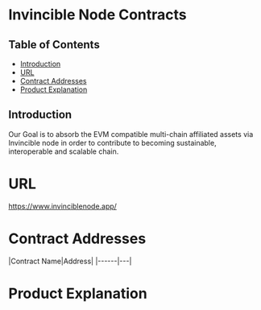 # Invincible Node Contracts

## Table of Contents

- [Introduction](#introduction)
- [URL](#url)
- [Contract Addresses](#contractAddresses)
- [Product Explanation](#productExplanation)

## Introduction

<a id="introduction"></a>
Our Goal is to absorb the EVM compatible multi-chain affiliated assets 
via Invincible node in order to contribute to becoming sustainable, interoperable and scalable chain.

# URL

<a id="url"></a>
https://www.invinciblenode.app/


# Contract Addresses

<a id="contractAddresses"></a>
|Contract Name|Address|
|------|---|

# Product Explanation

<a id="productExplanation"></a>

<!-- ```shell
npx hardhat help
npx hardhat test
REPORT_GAS=true npx hardhat test
npx hardhat node
npx hardhat run scripts/deploy.ts
``` -->
